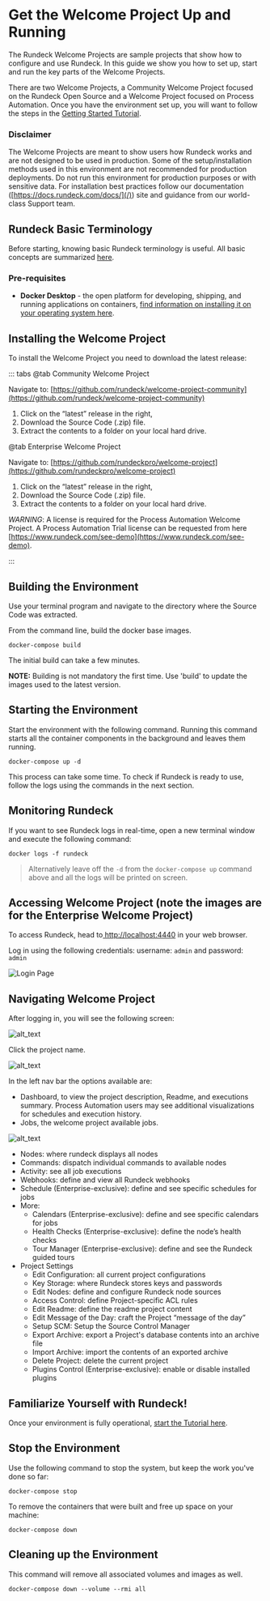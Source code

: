 # Get the Welcome Project Up and Running

The Rundeck Welcome Projects are sample projects that show how to configure and use Rundeck. In this guide we show you how to set up, start and run the key parts of the Welcome Projects.

There are two Welcome Projects, a Community Welcome Project focused on the Rundeck Open Source and a Welcome Project focused on Process Automation. Once you have the environment set up, you will want to follow the steps in the [Getting Started Tutorial](/learning/tutorial/index.md).

### Disclaimer

The Welcome Projects are meant to show users how Rundeck works and are not designed to be used in production. Some of the setup/installation methods used in this environment are not recommended for production deployments. Do not run this environment for production purposes or with sensitive data. For installation best practices follow our documentation ([https://docs.rundeck.com/docs/](/)) site and guidance from our world-class Support team.

## Rundeck Basic Terminology

Before starting, knowing basic Rundeck terminology is useful. All basic concepts are summarized [here](/learning/tutorial/terminology.md).

### Pre-requisites

*   **Docker Desktop** - the open platform for developing, shipping, and running applications on containers, [find information on installing it on your operating system here](https://www.docker.com/products/docker-desktop).


## Installing the Welcome Project

To install the Welcome Project you need to download the latest release:

::: tabs
@tab Community Welcome Project

Navigate to: [https://github.com/rundeck/welcome-project-community](https://github.com/rundeck/welcome-project-community)

1. Click on the “latest” release in the right,
1. Download the Source Code (.zip) file.
1. Extract the contents to a folder on your local hard drive.

@tab Enterprise Welcome Project

Navigate to: [https://github.com/rundeckpro/welcome-project](https://github.com/rundeckpro/welcome-project)

1. Click on the “latest” release in the right,
1. Download the Source Code (.zip) file.
1. Extract the contents to a folder on your local hard drive.

_WARNING_: A license is required for the Process Automation Welcome Project. A Process Automation Trial license can be requested from here [https://www.rundeck.com/see-demo](https://www.rundeck.com/see-demo).

:::

## Building the Environment

Use your terminal program and navigate to the directory where the Source Code was extracted.

From the command line, build the docker base images.

```
docker-compose build
```

The initial build can take a few minutes.

**NOTE:** Building is not mandatory the first time. Use 'build' to update the images used to the latest version.

## Starting the Environment

Start the environment with the following command. Running this command starts all the container components in the background and leaves them running.

```
docker-compose up -d
```

This process can take some time.  To check if Rundeck is ready to use, follow the logs using the commands in the next section.

## Monitoring Rundeck

If you want to see Rundeck logs in real-time, open a new terminal window and execute the following command:

```
docker logs -f rundeck
```

> Alternatively leave off the `-d` from the `docker-compose up` command above and all the logs will be printed on screen.

## Accessing Welcome Project (note the images are for the Enterprise Welcome Project)

To access Rundeck, head to[ http://localhost:4440](http://localhost:4440) in your web browser.

Log in using the following credentials: username: `admin` and password: `admin`

![Login Page](/assets/img/login-page.png)

## Navigating Welcome Project

After logging in, you will see the following screen:

![alt_text](/assets/img/howto-project-list.png)

Click the project name.

![alt_text](/assets/img/howto-welcome-project-dashboard.png)

In the left nav bar the options available are:

*   Dashboard, to view the project description, Readme, and executions summary. Process Automation users may see additional visualizations for schedules and execution history.
*   Jobs, the welcome project available jobs.

![alt_text](/assets/img/howto-welcome-joblist.png)

*   Nodes: where rundeck displays all nodes
*   Commands: dispatch individual commands to available nodes
*   Activity: see all job executions
*   Webhooks: define and view all Rundeck webhooks
*   Schedule (Enterprise-exclusive): define and see specific schedules for jobs
*   More:
    *   Calendars (Enterprise-exclusive): define and see specific calendars for jobs
    *   Health Checks (Enterprise-exclusive): define the node’s health checks
    *   Tour Manager (Enterprise-exclusive): define and see the Rundeck guided tours
*   Project Settings
    *   Edit Configuration: all current project configurations
    *   Key Storage: where Rundeck stores keys and passwords
    *   Edit Nodes: define and configure Rundeck node sources
    *   Access Control: define Project-specific ACL rules
    *   Edit Readme: define the readme project content
    *   Edit Message of the Day: craft the Project “message of the day”
    *   Setup SCM: Setup the Source Control Manager
    *   Export Archive: export a Project's database contents into an archive file
    *   Import Archive: import the contents of an exported archive
    *   Delete Project: delete the current project
    *   Plugins Control (Enterprise-exclusive): enable or disable installed plugins

## Familiarize Yourself with Rundeck!

Once your environment is fully operational, [start the Tutorial here](/learning/tutorial/index.md).

## Stop the Environment

Use the following command to stop the system, but keep the work you've done so far:

```
docker-compose stop
```

To remove the containers that were built and free up space on your machine:

```
docker-compose down
```

## Cleaning up the Environment

This command will remove all associated volumes and images as well.

```
docker-compose down --volume --rmi all
